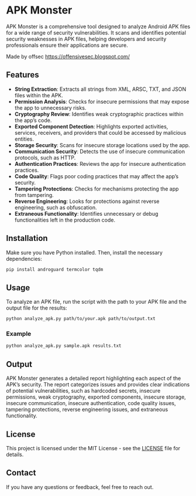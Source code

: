 # APK Monster

APK Monster is a comprehensive tool designed to analyze Android APK files for a wide range of security vulnerabilities. It scans and identifies potential security weaknesses in APK files, helping developers and security professionals ensure their applications are secure.

Made by offsec https://offensivesec.blogspot.com/

## Features

- **String Extraction**: Extracts all strings from XML, ARSC, TXT, and JSON files within the APK.
- **Permission Analysis**: Checks for insecure permissions that may expose the app to unnecessary risks.
- **Cryptography Review**: Identifies weak cryptographic practices within the app’s code.
- **Exported Component Detection**: Highlights exported activities, services, receivers, and providers that could be accessed by malicious entities.
- **Storage Security**: Scans for insecure storage locations used by the app.
- **Communication Security**: Detects the use of insecure communication protocols, such as HTTP.
- **Authentication Practices**: Reviews the app for insecure authentication practices.
- **Code Quality**: Flags poor coding practices that may affect the app’s security.
- **Tampering Protections**: Checks for mechanisms protecting the app from tampering.
- **Reverse Engineering**: Looks for protections against reverse engineering, such as obfuscation.
- **Extraneous Functionality**: Identifies unnecessary or debug functionalities left in the production code.

## Installation

Make sure you have Python installed. Then, install the necessary dependencies:

```sh
pip install androguard termcolor tqdm
```

## Usage

To analyze an APK file, run the script with the path to your APK file and the output file for the results:

```sh
python analyze_apk.py path/to/your.apk path/to/output.txt
```

### Example

```sh
python analyze_apk.py sample.apk results.txt
```

## Output

APK Monster generates a detailed report highlighting each aspect of the APK’s security. The report categorizes issues and provides clear indications of potential vulnerabilities, such as hardcoded secrets, insecure permissions, weak cryptography, exported components, insecure storage, insecure communication, insecure authentication, code quality issues, tampering protections, reverse engineering issues, and extraneous functionality.

## License

This project is licensed under the MIT License - see the [LICENSE](LICENSE) file for details.

## Contact

If you have any questions or feedback, feel free to reach out.
